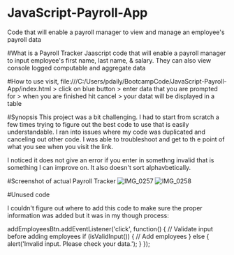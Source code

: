 # JavaScript-Payroll-App
Code that will enable a payroll manager to view and manage an employee's  payroll data

#What is a Payroll Tracker
Jaascript code that will enable a payroll manager to input employee's first name, last name, & salary. They can also view console logged computable and aggregate data

#How to use
visit, file:///C:/Users/pdaily/BootcampCode/JavaScript-Payroll-App/index.html > click on blue button > enter data that you are prompted for > when you are finished hit cancel > your datat will be displayed in a table 

#Synopsis
This project was a bit challenging. I had to start from scratch a few times trying to figure out the best code to use that is easily understandable. I ran into issues where my code was duplicated and canceling out other code. I was able to troubleshoot and get to th e point of what you see when you visit the link.

I noticed it does not give an error if you enter in somethng invalid that is something I can improve on. It also doesn't sort alphavbetically. 

#Screenshot of actual Payroll Tracker
 ![IMG_0257](https://github.com/user-attachments/assets/ef935edf-22c6-4014-bd55-43ca87438ef1)
![IMG_0258](https://github.com/user-attachments/assets/68ccfd33-f6e5-44d4-a82f-3f1963e39641)


#Unused code

I couldn't figure out where to add this code to make sure the proper information was added but it was in my though process:

addEmployeesBtn.addEventListener('click', function() {
    // Validate input before adding employees
    if (isValidInput()) {
        // Add employees
    } else {
        alert('Invalid input. Please check your data.');
    }
});
